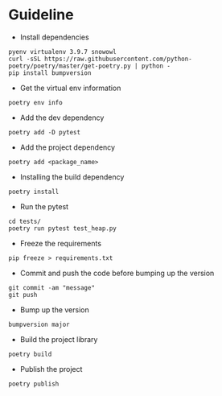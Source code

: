 # Guideline

- Install dependencies
```
pyenv virtualenv 3.9.7 snowowl
curl -sSL https://raw.githubusercontent.com/python-poetry/poetry/master/get-poetry.py | python -
pip install bumpversion
```

- Get the virtual env information
```
poetry env info
```

- Add the dev dependency
```
poetry add -D pytest
```

- Add the project dependency
```
poetry add <package_name>
```

- Installing the build dependency
```
poetry install  
```

- Run the pytest
```
cd tests/
poetry run pytest test_heap.py
```

- Freeze the requirements
```
pip freeze > requirements.txt
```

- Commit and push the code before bumping up the version
```
git commit -am "message"
git push
```

- Bump up the version
```
bumpversion major
```

- Build the project library
```
poetry build
```

- Publish the project
```
poetry publish
```